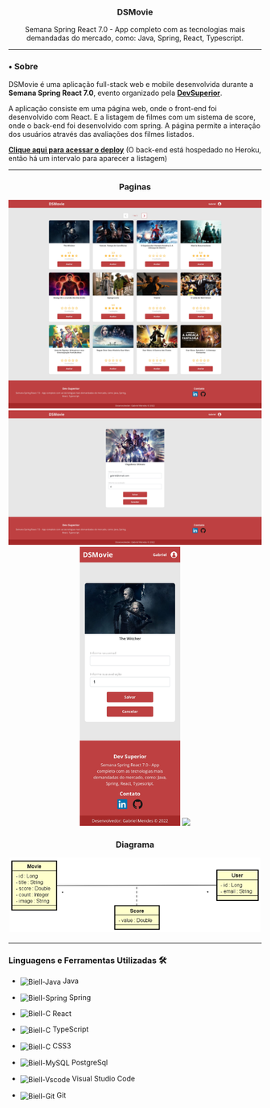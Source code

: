 <div align = "center">
  <h3>
  <p><b>DSMovie</b></p>
  </h3>
  Semana Spring React 7.0 - App completo com as tecnologias mais demandadas do mercado, como: Java, Spring, React, Typescript.
  </div>

<hr>

### • **Sobre**
DSMovie é uma aplicação full-stack web e mobile desenvolvida durante a **Semana Spring React 7.0**, evento organizado pela **[DevSuperior](https://devsuperior.com)**.

A aplicação consiste em uma página web, onde o front-end foi desenvolvido com React. E a listagem de filmes com um sistema de score, onde o back-end foi desenvolvido com spring. A página permite a interação dos usuários através das avaliações dos filmes listados.

**[Clique aqui para acessar o deploy](https://bielldsmovie.netlify.app)** (O back-end está hospedado no Heroku, então há um intervalo para aparecer a listagem)

<div align = "center">
  <hr>
  <h3><p><b>Paginas</b></p>
  <img width="700px" src="./documentação/DSMovie.jpg"/><br>
  <img width="700px" src="./documentação/DSMovieAvaliar.jpg"/><br>
  <img width="200px" src="./documentação/DSMovieAvaliarResp.jpg"/>
  <img width="200px" src="./documentação/DSMovieResp.jpg"/><br>
  <h3><p><b>Diagrama</b></p>
  <img width="500px" src="./documentação/MCdsmovie.png"/><br>
    <hr>
  </div>


### **Linguagens e Ferramentas Utilizadas** 🛠

- <img align="center" alt="Biell-Java" height="25" width="35" src="https://cdn.jsdelivr.net/gh/devicons/devicon/icons/java/java-plain.svg"/> Java
- <img align="center" alt="Biell-Spring" height="25" width="35" src="https://cdn.jsdelivr.net/gh/devicons/devicon/icons/spring/spring-original.svg" /> Spring
- <img align="" alt="Biell-C" height="25" width="35" src="https://cdn.jsdelivr.net/gh/devicons/devicon/icons/react/react-original.svg"/> React
- <img align="center" alt="Biell-C" height="25" width="35" src="https://cdn.jsdelivr.net/gh/devicons/devicon/icons/typescript/typescript-original.svg"/> TypeScript
- <img align="center" alt="Biell-C" height="25" width="35" src="https://cdn.jsdelivr.net/gh/devicons/devicon/icons/css3/css3-original.svg"/> CSS3
- <img align="center" alt="Biell-MySQL" height="25" width="35" src="https://cdn.jsdelivr.net/gh/devicons/devicon/icons/postgresql/postgresql-original.svg"/> PostgreSql
- <img align="center" alt="Biell-Vscode" height="25" width="35" src="https://cdn.jsdelivr.net/gh/devicons/devicon/icons/vscode/vscode-original.svg"/> Visual Studio Code

- <img align="center" alt="Biell-Git" height="25" width="35" src="https://cdn.jsdelivr.net/gh/devicons/devicon/icons/git/git-original.svg"/> Git
